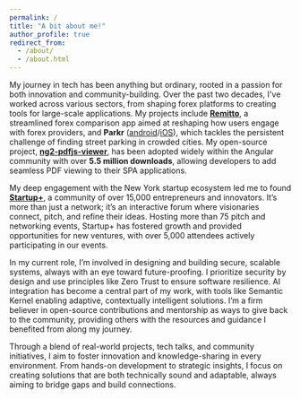 ```yaml
---
permalink: /
title: "A bit about me!"
author_profile: true
redirect_from: 
  - /about/
  - /about.html
---
```


My journey in tech has been anything but ordinary, rooted in a passion for both innovation and community-building. Over the past two decades, I've worked across various sectors, from shaping forex platforms to creating tools for large-scale applications. My projects include **[Remitto](https://remittoapp.com/)**, a streamlined forex comparison app aimed at reshaping how users engage with forex providers, and **Parkr** ([android](https://play.google.com/store/apps/details?id=com.jcasp.app&hl=en_US)/[iOS](https://apps.apple.com/us/app/parkr-alternate-side-parking/id6503993830)), which tackles the persistent challenge of finding street parking in crowded cities. My open-source project, **[ng2-pdfjs-viewer](https://github.com/intbot/ng2-pdfjs-viewer)**, has been adopted widely within the Angular community with over **5.5 million downloads**, allowing developers to add seamless PDF viewing to their SPA applications.

My deep engagement with the New York startup ecosystem led me to found **[Startup+](https://startupplus.club/)**, a community of over 15,000 entrepreneurs and innovators. It’s more than just a network; it’s an interactive forum where visionaries connect, pitch, and refine their ideas. Hosting more than 75 pitch and networking events, Startup+ has fostered growth and provided opportunities for new ventures, with over 5,000 attendees actively participating in our events.

In my current role, I’m involved in designing and building secure, scalable systems, always with an eye toward future-proofing. I prioritize security by design and use principles like Zero Trust to ensure software resilience. AI integration has become a central part of my work, with tools like Semantic Kernel enabling adaptive, contextually intelligent solutions. I’m a firm believer in open-source contributions and mentorship as ways to give back to the community, providing others with the resources and guidance I benefited from along my journey.

Through a blend of real-world projects, tech talks, and community initiatives, I aim to foster innovation and knowledge-sharing in every environment. From hands-on development to strategic insights, I focus on creating solutions that are both technically sound and adaptable, always aiming to bridge gaps and build connections.